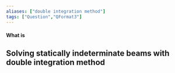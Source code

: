 ```yaml
---
aliases: ["double integration method"]
tags: ["Question","QFormat3"]
---
```


#### What is
## Solving statically indeterminate beams with double integration method
